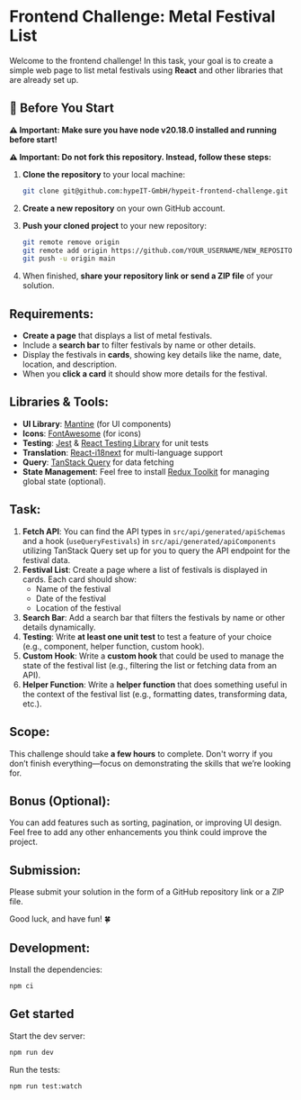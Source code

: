# Frontend Challenge: Metal Festival List

Welcome to the frontend challenge! In this task, your goal is to create a simple web page to list metal festivals using **React** and other libraries that are already set up.

## 🚀 Before You Start

**⚠ Important: Make sure you have node v20.18.0 installed and running before start!**

**⚠ Important: Do not fork this repository. Instead, follow these steps:**

1. **Clone the repository** to your local machine:

   ```bash
   git clone git@github.com:hypeIT-GmbH/hypeit-frontend-challenge.git
   ```

2. **Create a new repository** on your own GitHub account.
3. **Push your cloned project** to your new repository:

   ```bash
   git remote remove origin
   git remote add origin https://github.com/YOUR_USERNAME/NEW_REPOSITORY.git
   git push -u origin main
   ```

4. When finished, **share your repository link or send a ZIP file** of your solution.

## Requirements:

- **Create a page** that displays a list of metal festivals.
- Include a **search bar** to filter festivals by name or other details.
- Display the festivals in **cards**, showing key details like the name, date, location, and description.
- When you **click a card** it should show more details for the festival.

## Libraries & Tools:

- **UI Library**: [Mantine](https://mantine.dev/) (for UI components)
- **Icons**: [FontAwesome](https://fontawesome.com/icons) (for icons)
- **Testing**: [Jest](https://jestjs.io/) & [React Testing Library](https://testing-library.com/) for unit tests
- **Translation**: [React-i18next](https://react.i18next.com/) for multi-language support
- **Query**: [TanStack Query](https://tanstack.com/query/latest) for data fetching
- **State Management**: Feel free to install [Redux Toolkit](https://redux-toolkit.js.org/) for managing global state (optional).

## Task:

1. **Fetch API**: You can find the API types in `src/api/generated/apiSchemas` and a hook (`useQueryFestivals`) in `src/api/generated/apiComponents` utilizing TanStack Query set up for you to query the API endpoint for the festival data.
2. **Festival List**: Create a page where a list of festivals is displayed in cards. Each card should show:
   - Name of the festival
   - Date of the festival
   - Location of the festival
3. **Search Bar**: Add a search bar that filters the festivals by name or other details dynamically.
4. **Testing**: Write **at least one unit test** to test a feature of your choice (e.g., component, helper function, custom hook).
5. **Custom Hook**: Write a **custom hook** that could be used to manage the state of the festival list (e.g., filtering the list or fetching data from an API).
6. **Helper Function**: Write a **helper function** that does something useful in the context of the festival list (e.g., formatting dates, transforming data, etc.).

## Scope:

This challenge should take **a few hours** to complete. Don't worry if you don’t finish everything—focus on demonstrating the skills that we’re looking for.

## Bonus (Optional):

You can add features such as sorting, pagination, or improving UI design. Feel free to add any other enhancements you think could improve the project.

## Submission:

Please submit your solution in the form of a GitHub repository link or a ZIP file.

Good luck, and have fun! 🍀

## Development:

Install the dependencies:

```bash
npm ci
```

## Get started

Start the dev server:

```bash
npm run dev
```

Run the tests:

```bash
npm run test:watch
```
